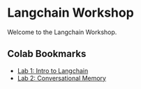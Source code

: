 # Langchain Workshop

Welcome to the Langchain Workshop.


## Colab Bookmarks

- [Lab 1: Intro to Langchain](https://colab.research.google.com/drive/16tvSZwcBTNFJbVAqBH1QbCSxv7RuZcHH)
- [Lab 2: Conversational Memory](https://colab.research.google.com/drive/1eZVE6xFqbBn6L-37n9xF7mZs3QVVBAF9)